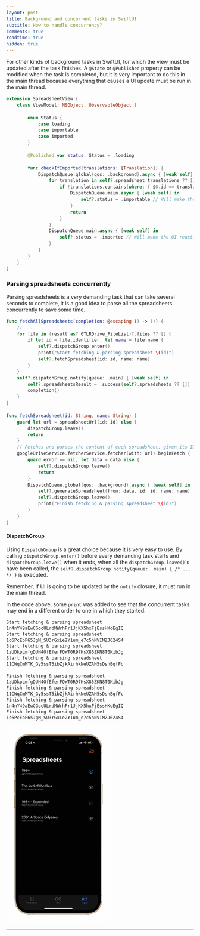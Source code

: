 ```yaml
---
layout: post
title: Background and concurrent tasks in SwiftUI
subtitle: How to handle concurrency?
comments: true
readtime: true
hidden: true
---
```


For other kinds of background tasks in SwiftUI, for which the view must be updated after the task finishes. A `@State` or `@Published` property can be modified when the task is completed, but it is very important to do this in the main thread because everything that causes a UI update must be run in the main thread.

```swift
extension SpreadsheetView {
    class ViewModel: NSObject, ObservableObject {

        enum Status {
            case loading
            case importable
            case imported
        }

        @Published var status: Status = .loading

        func checkIfImported(translations: [Translation]) {
            DispatchQueue.global(qos: .background).async { [weak self] in
                for translation in self?.spreadsheet.translations ?? [] {
                    if !translations.contains(where: { $0.id == translation.id }) {
                        DispatchQueue.main.async { [weak self] in
                            self?.status = .importable // Will make the UI react, do it in main thread.
                        }
                        return
                    }
                }
                DispatchQueue.main.async { [weak self] in
                    self?.status = .imported // Will make the UI react, do it in main thread.
                }
            }
        }
    }
}
```

### Parsing spreadsheets concurrently

Parsing spreadsheets is a very demanding task that can take several seconds to complete, it is a good idea to parse all the spreadsheets concurrently to save some time.

```swift
func fetchAllSpreadsheets(completion: @escaping () -> ()) {
    // ...
    for file in (result as? GTLRDrive_FileList)?.files ?? [] {
        if let id = file.identifier, let name = file.name {
            self?.dispatchGroup.enter()
            print("Start fetching & parsing spreadsheet \(id)")
            self?.fetchSpreadsheet(id: id, name: name)
        }
    }
    self?.dispatchGroup.notify(queue: .main) { [weak self] in
        self?.spreadsheetsResult = .success(self?.spreadsheets ?? [])
        completion()
    }
}

func fetchSpreadsheet(id: String, name: String) {
    guard let url = spreadsheetUrl(id: id) else {
        dispatchGroup.leave()
        return
    }
    // Fetches and parses the content of each spreadsheet, given its ID.
    googleDriveService.fetcherService.fetcher(with: url).beginFetch { [weak self] data, error in
        guard error == nil, let data = data else {
            self?.dispatchGroup.leave()
            return
        }
        DispatchQueue.global(qos: .background).async { [weak self] in
            self?.generateSpreadsheet(from: data, id: id, name: name)
            self?.dispatchGroup.leave()
            print("Finish fetching & parsing spreadsheet \(id)")
        }
    }
}
```

#### DispatchGroup

Using `DispatchGroup` is a great choice because it is very easy to use. By calling `dispatchGroup.enter()` before every demanding task starts and `dispatchGroup.leave()` when it ends, when all the `dispatchGroup.leave()`'s have been called, the `self?.dispatchGroup.notify(queue: .main) { /* ... */ }` is executed.

Remember, if UI is going to be updated by the `notify` closure, it must run in the main thread.

In the code above, some `print` was added to see that the concurrent tasks may end in a different order to one in which they started.

```
Start fetching & parsing spreadsheet 1n4nY49aEwCGocULrdMWrhFr1JjKX5hxFjEssHKoEgIQ
Start fetching & parsing spreadsheet 1c6PcEbF65JgM_SU3rGxLe2Y1um_e7c5hNVIMZJ624S4
Start fetching & parsing spreadsheet 1zUDkpLmfgDUH4OfEferFQWT0R97HsX85ZKN8T0KibJg
Start fetching & parsing spreadsheet 11CWqCmMTK_Gy5ssT5ibZjkAirhkNeUZAH5sDshBqfFc

Finish fetching & parsing spreadsheet 1zUDkpLmfgDUH4OfEferFQWT0R97HsX85ZKN8T0KibJg
Finish fetching & parsing spreadsheet 11CWqCmMTK_Gy5ssT5ibZjkAirhkNeUZAH5sDshBqfFc
Finish fetching & parsing spreadsheet 1n4nY49aEwCGocULrdMWrhFr1JjKX5hxFjEssHKoEgIQ
Finish fetching & parsing spreadsheet 1c6PcEbF65JgM_SU3rGxLe2Y1um_e7c5hNVIMZJ624S4
```

<img src="../assets/img/my-vocabulary/concurrency/status_spreadsheets.jpg" width="280" class="center">


---

